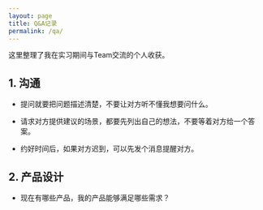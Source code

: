 ```yaml
---
layout: page
title: Q&A记录
permalink: /qa/
---
```


这里整理了我在实习期间与Team交流的个人收获。

## 1. 沟通

- 提问就要把问题描述清楚，不要让对方听不懂我想要问什么。

- 请求对方提供建议的场景，都要先列出自己的想法，不要等着对方给一个答案。

- 约好时间后，如果对方迟到，可以先发个消息提醒对方。

## 2. 产品设计

- 现在有哪些产品，我的产品能够满足哪些需求？

